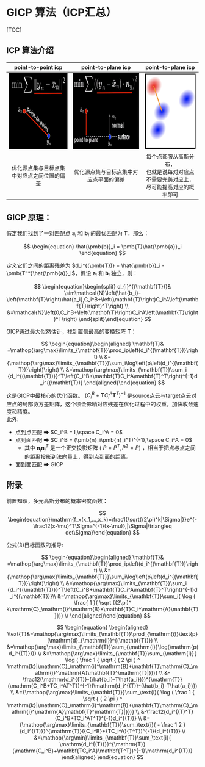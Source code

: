 # GICP 算法（ICP汇总）

[TOC]

## ICP 算法介绍 
|                 point-to-point icp                  |                 point-to-plane icp                  |                                      point-to-plane icp                                      |
| :-------------------------------------------------: | :-------------------------------------------------: | :------------------------------------------------------------------------------------------: |
| <img src="./imgs/point2point_icp.png" height="200"> | <img src="./imgs/point2plane_icp.png" height="200"> |                           <img src="./imgs/gicp.png" height="200">                           |
|     优化源点集与目标点集中对应点之间位置的偏差      |       优化源点集与目标点集中对应点平面的偏差        | 每个点都服从高斯分布，<br> 也就是说每对对应点不需要完美对应上，<br> 尽可能提高对应的概率即可 |

## GICP 原理：
假定我们找到了一对匹配点 $\pmb{a}_i$ 和 $\pmb{b}_i$ 的最优匹配为 $\pmb{T}$，那么：

$$
\begin{equation}
    \hat{\pmb{b}}_i = \pmb{T}\hat{\pmb{a}}_i
\end{equation}
$$

定义它们之间的距离残差为 $d_i^{(\pmb{T})} = \hat{\pmb{b}}_i - \pmb{T^*}\hat{\pmb{a}}_i$，假设 $\pmb{a}_i$ 和 $\pmb{b}_i$ 独立，则：

$$
\begin{equation}\begin{split}
d_{i}^{(\mathbf{T})}& \sim\mathcal{N}\left(\hat{b_i}-\left(\mathbf{T}\right)\hat{a_i},C_i^B+\left(\mathbf{T}\right)C_i^A\left(\mathbf{T}\right)^T\right)  \\
&=\mathcal{N}\left(0,C_i^B+\left(\mathbf{T}\right)C_i^A\left(\mathbf{T}\right)^T\right)
\end{split}\end{equation}
$$

GICP通过最大似然估计，找到置信最高的变换矩阵 $\pmb{T}$：

$$
\begin{equation}\begin{aligned}
\mathbf{T}& =\mathop{\arg\max}\limits_{\mathbf{T}}\prod_ip\left(d_i^{(\mathbf{T})}\right)  \\
&={\mathop{\arg\max}\limits_{\mathbf{T}}}\sum_i\log\left(p\left(d_i^{(\mathbf{T})}\right)\right) \\
&=\mathop{\arg\max}\limits_{\mathbf{T}}\sum_i {d_i^{(\mathbf{T})}}^T\left(C_i^B+\mathbf{T}C_i^A\mathbf{T}^T\right)^{-1}d_i^{(\mathbf{T})}
\end{aligned}\end{equation}
$$

这是GICP中最核心的优化函数。 $\left(C_i^B+\mathbf{T}C_i^A\mathbf{T}^T\right)^{-1}$ 是source点云与target点云对应点的局部协方差矩阵，这个项会影响对应残差在优化过程中的权重，加快收敛速度和精度。<br>
此外:
* 点到点匹配 ➡ $C_i^B = I,\space C_i^A = 0$
* 点到面匹配 ➡ $C_i^B = (\pmb{n}_i\pmb{n}_i^T)^{-1},\space C_i^A = 0$
  * 其中 $\pmb{n}_i\pmb{n}_i^T$ 是一个正交投影矩阵 ( $P = P^T, P^2 = P$)  ，相当于把点与点之间的距离投影到法向量上，得到点到面的距离。
* 面到面匹配 ➡ GICP

## 附录
前置知识，多元高斯分布的概率密度函数：

$$
\begin{equation}\mathrm{f_x(x_1,...,x_k)=\frac1{\sqrt{(2\pi)^k|\Sigma|}}e^{-\frac12(x-\mu)^T\Sigma^{-1}(x-\mu)},|\Sigma|\triangleq det\Sigma}\end{equation}
$$

公式(3)目标函数的推导:

$$
\begin{equation}\begin{aligned}
\mathbf{T}& =\mathop{\arg\max}\limits_{\mathbf{T}}\prod_ip\left(d_i^{(\mathbf{T})}\right)  \\
&={\mathop{\arg\max}\limits_{\mathbf{T}}}\sum_i\log\left(p\left(d_i^{(\mathbf{T})}\right)\right) \\
&=\mathop{\arg\max}\limits_{\mathbf{T}}\sum_i {d_i^{(\mathbf{T})}}^T\left(C_i^B+\mathbf{T}C_i^A\mathbf{T}^T\right)^{-1}d_i^{(\mathbf{T})}\\
&=\mathop{\arg\max}\limits_{\mathbf{T}}\sum_i{ \log ( \frac{ 1 }{ \sqrt {(2\pi)^ k\mathrm{C}_\mathrm{i}^\mathrm{B}+\mathbf{T}C_i^\mathrm{A}\mathbf{T}}})} \\
\end{aligned}\end{equation}
$$

$$
\begin{equation}
\begin{aligned}
\text{T}&=\mathop{\arg\max}\limits_{\mathbf{T}}\prod_{\mathrm{i}}\text{p}(\mathrm{d}_{\mathrm{i}}^{(\mathbf{T})})  \\
&=\mathop{\arg\max}\limits_{\mathbf{T}}\sum_{\mathrm{i}}\log(\mathrm{p(d_i^{(T)})}) \\
&=\mathop{\arg\max}\limits_{\mathbf{T}}\sum_{\mathrm{i}}{ \log ( \frac 1 { \sqrt { ( 2 \pi ) ^ \mathrm{k}|\mathrm{C}_\mathrm{i}^\mathrm{B}+\mathbf{T}\mathrm{C}_\mathrm{i}^\mathrm{A}\mathbf{T}^\mathrm{T}|}})} \\
&-\frac12(\mathrm{d_i^{(T)}-(\hat{b_i}-T\hat{a_i})})^{\mathrm{T}}(\mathrm{C_i^B+TC_i^AT^T})^{-1}(\mathrm{d_i^{(T)}-(\hat{b_i}-T\hat{a_i})}) \\
&={\mathop{\arg\max}\limits_{\mathbf{T}}}\sum_\text{i}{ \log ( \frac 1 { \sqrt { ( 2 \pi ) ^ \mathrm{k}|\mathrm{C}_\mathrm{i}^\mathrm{B}+\mathbf{T}\mathrm{C}_\mathrm{i}^\mathrm{A}\mathbf{T}^\mathrm{T}|}})} \\
&-\frac12{d_i^{(T)^T}(C_i^B+TC_i^AT^T)^{-1}d_i^{(T)}} \\
&={\mathop{\arg\max}\limits_{\mathbf{T}}}\sum_\text{i}{ - \frac 1 2 }{d_i^{(T)}}^{\mathrm{T}}({C_i^B}+{TC_i^A}{T^T})^{-1}{d_i^{(T)}} \\
&=\mathop{\arg\min}\limits_{\mathbf{T}}\sum_\text{i}{ \mathrm{d_i^{(T)}}}^{\mathrm{T}}(\mathrm{C_i^B}+\mathbf{TC_i^A}\mathbf{T^T})^{-1}\mathrm{d_i^{(T)}}
\end{aligned}
\end{equation}
$$